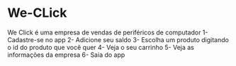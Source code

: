 # We-CLick
We Click é uma empresa de vendas de periféricos de computador
1- Cadastre-se no app
2- Adicione seu saldo
3- Escolha um produto digitando o id do produto que você quer
4- Veja o seu carrinho
5- Veja as informações da empresa 
6- Saia do app

